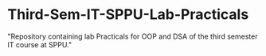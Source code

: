 # Third-Sem-IT-SPPU-Lab-Practicals
"Repository containing lab Practicals for OOP and DSA of the third semester IT course at SPPU."
